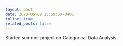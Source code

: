 ```yaml
---
layout: post
date: 2023-05-08 15:59:00-0400
inline: true
related_posts: false
---
```


Started summer project on Categorical Data Analysis.